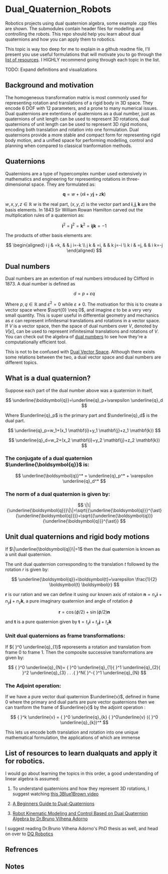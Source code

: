 # Dual_Quaternion_Robots
Robotics projects using dual quaternion algebra, some example .cpp files are shown. The submodules contain header files for modelling and controlling the robots. This repo should help you learn about dual quaternions and how you can apply them to robotics.

This topic is way too deep for me to explain in a github readme file, I'll present you use useful formulations that will motivate you to go through the [list of resources](#list). I HIGHLY recommend going through each topic in the list.

TODO: Expand definitions and visualizations

## Background and motivation

The homogeneous transformation matrix is most commonly used for representing rotation and translations of a rigid body in 3D space. They encode 6 DOF with 12 parameters, and a prone to many numerical issues. Dual quaternions are extentions of quaternions as a dual number, just as quaternions of unit length can be used to represent 3D rotations, dual quaternions of unit length can be used to represent 3D rigid motions, encoding both translation and rotation into one formulation. Dual quaternions provide a more stable and compact form for representing rigid body motion, and a unified space for performing modelling, control and planning when compared to classical tranformation methods.

## Quaternions 

Quaternions are a type of hypercomplex number used extensively in mathematics and engineering for representing rotations in three-dimensional space. They are formulated as:

$$
\mathbf{q}=w+(x \mathbf{i}+y \mathbf{j}+z \mathbf{k})
$$

$w,x,y,z\in \mathbb{R}$
$w$ is the real part, $(x,y,z)$ is the vector part and $\mathbf{i}, \mathbf{j}, \mathbf{k}$ are the basis elements.
In 1843 Sir William Rowan Hamilton carved out the multiplication rules of a quaternion as:

$$
\mathbf{i}^2=\mathbf{j}^2=\mathbf{k}^2= \mathbf{i}\mathbf{j}\mathbf{k} = -1
$$

The products of other basis elements are:

$$
\begin{aligned}
i j & =k, & & j i=-k \\
j k & =i, & & k j=-i \\
k i & =j, & & i k=-j
\end{aligned}
$$


## Dual numbers

Dual numbers are an extention of real numbers introduced by Clifford in 1873. A dual number is defined as 

$$
d=p+\varepsilon q
$$

Where $p, q \in \mathbb{R}$ and $\varepsilon^2=0$ while $\varepsilon \neq 0$. The motivation for this is to create a vector space where $\sqrt{0} \neq 0$, and imagine $\varepsilon$ to be a very very small quantity. This is super useful in differential geometry and mechanics as $\varepsilon$ can represent infinitesmal translations and rotations in a vector space. If $V$ is a vector space, then the space of dual numbers over $V$, denoted by $V[ε]$, can be used to represent infinitesimal translations and rotations of $V$. You can check out the algebra of [dual numbers](https://en.wikipedia.org/wiki/Dual_number) to see how they're a computationally efficient tool. 

This is not to be confused with [Dual Vector Space](https://en.wikipedia.org/wiki/Dual_space). Although there exists some relations between the two, a dual vector space and dual numbers are different topics.

## What is a dual quaternion?

Suppose each part of the dual number above was a quaternion in itself,

$$
\underline{\boldsymbol{q}}=\underline{q}_p+\varepsilon \underline{q}_d
$$

Where $\underline{q}_p$ is the primary part and $\underline{q}_d$ is the dual part.

$$
\underline{q}_p=w_1+(x_1 \mathbf{i}+y_1 \mathbf{j}+z_1 \mathbf{k})
$$

$$
\underline{q}_d=w_2+(x_2 \mathbf{i}+y_2 \mathbf{j}+z_2 \mathbf{k})
$$

### The conjugate of a dual quaternion $\underline{\boldsymbol{q}}$ is:

$$
\underline{\boldsymbol{q}}^* = \underline{q}_p^* + \varepsilon \underline{q}_d^*
$$

### The norm of a dual quaternion is given by:


$$
\|\|{\underline{\boldsymbol{q}}}\|\|=\sqrt{{\underline{\boldsymbol{q}}}^{\ast}{\underline{\boldsymbol{q}}}}=\sqrt{{\underline{\boldsymbol{q}}}{\underline{\boldsymbol{q}}}^{\ast}}
$$



## Unit dual quaternions and rigid body motions

If $\|\underline{\boldsymbol{q}}\|=1$ then the dual quaternion is known as a unit dual quaternion.

The unit dual quaternion corresponding to the translation $t$ followed by the rotation $r$ is
given by: 

$$
\underline{\boldsymbol{q}}=\boldsymbol{t}+\varepsilon \frac{1}{2} \boldsymbol{t} \boldsymbol{r}
$$

$\boldsymbol{r}$ is our ration and we can define it using our known axis of rotaion $\boldsymbol{n}=n_x \mathbf{i}+n_y \mathbf{j}+n_z \mathbf{k}$, a pure imaginary quaternion and angle of rotation $\phi$

$$
\boldsymbol{r}=\cos (\phi / 2)+\sin (\phi / 2) \boldsymbol{n}
$$

and $\boldsymbol{t}$ is a pure quaternion given by $\boldsymbol{t}=t_x \mathbf{i}+t_y \mathbf{j}+t_z \mathbf{k}$


### Unit dual quaternions as frame transformations:

If ${ }^0 \underline{q}_{1}$ reporesents a rotation and translation from frame ${0}$ to frame ${1}$. Then the composite successive transformations are given by:


$$
{ }^0 \underline{q}_{N}= { }^0 \underline{q}_{1}{ }^1 \underline{q}_{2}{ }^2 \underline{q}_{3}  . . .{ }^N{ }^-{ }^1 \underline{q}_{N} 
$$

### The Adjoint operation:

If we have a pure vector dual quaternion $\underline{v}$, defined in frame ${0}$ where the primary and dual parts are pure vector quaternions then we can tranform the frame of $\underline{v}$ by the adjoint operation :

$$
{ }^k \underline{v} = { }^0 \underline{q}_{k} { }^0\underline{v} ({ }^0 \underline{q}_{k})^*
$$


This lets us encode both translation and rotation into one unique mathematical formulation, the applications of which are immense 

## List of resources to learn dualquats and apply it for robotics. <a name="list"></a>

I would go about learning the topics in this order, a good understanding of linear algebra is assumed:

1. To understand quaternions and how they represent 3D rotations, I suggest watching [this 3Blue1Brown video](https://www.youtube.com/watch?v=d4EgbgTm0Bg)

2. [A Beginners Guide to Dual-Quaternions](https://cs.gmu.edu/~jmlien/teaching/cs451/uploads/Main/dual-quaternion.pdf)

3. [Robot Kinematic Modeling and Control Based on Dual Quaternion Algebra by Dr.Bruno Vilhena Adorno](https://hal.science/hal-01478225/file/Robot_Kinematic_Modeling_and_Control_Based_on_Dual_Quaternion_Algebra_Part_I_Fundamentals_28Feb2017.pdf)

I suggest reading Dr.Bruno Vilhena Adorno's PhD thesis as well, and head on over to [DQ Robotics](https://dqrobotics.github.io/)



## Refrences

## Notes
